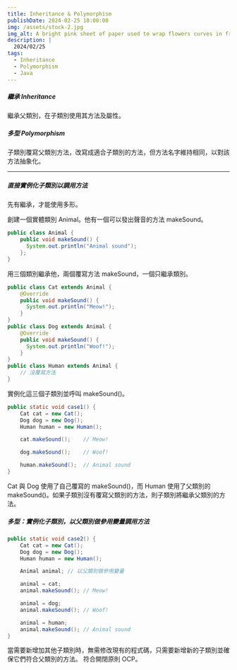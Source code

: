 ```yaml
---
title: Inheritance & Polymorphism
publishDate: 2024-02-25 18:00:00
img: /assets/stock-2.jpg
img_alt: A bright pink sheet of paper used to wrap flowers curves in front of rich blue background
description: |
  2024/02/25
tags:
  - Inheritance
  - Polymorphism
  - Java
---
```


##### 繼承 Inheritance

繼承父類別，在子類別使用其方法及屬性。

##### 多型 Polymorphism

子類別覆寫父類別方法，改寫成適合子類別的方法，但方法名字維持相同，以對該方法抽象化。

---

##### 直接實例化子類別以調用方法

先有繼承，才能使用多形。

創建一個實體類別 Animal。他有一個可以發出聲音的方法 makeSound。

```java
public class Animal {
    public void makeSound() {
      System.out.println("Animal sound");
    };
}
```

用三個類別繼承他，兩個覆寫方法 makeSound，一個只繼承類別。

```java
public class Cat extends Animal {
    @Override
    public void makeSound() {
      System.out.println("Meow!");
    }
}
public class Dog extends Animal {
    @Override
    public void makeSound() {
      System.out.println("Woof!");
    }
}
public class Human extends Animal {
    // 沒覆寫方法
}
```

實例化這三個子類別並呼叫 makeSound()。

```java
public static void case1() {
    Cat cat = new Cat();
    Dog dog = new Dog();
    Human human = new Human();

    cat.makeSound();    // Meow!

    dog.makeSound();    // Woof!

    human.makeSound();  // Animal sound
}
```

Cat 與 Dog 使用了自己覆寫的 makeSound()，而 Human 使用了父類別的 makeSound()。如果子類別沒有覆寫父類別的方法，則子類別將繼承父類別的方法。

##### 多型：實例化子類別，以父類別做參用變量調用方法

```java
public static void case2() {
    Cat cat = new Cat();
    Dog dog = new Dog();
    Human human = new Human();

    Animal animal; // 以父類別做參用變量

    animal = cat;
    animal.makeSound(); // Meow!

    animal = dog;
    animal.makeSound(); // Woof!

    animal = human;
    animal.makeSound(); // Animal sound
}
```

當需要新增加其他子類別時，無需修改現有的程式碼，只需要新增新的子類別並確保它們符合父類別的方法。 符合開閉原則 OCP。
